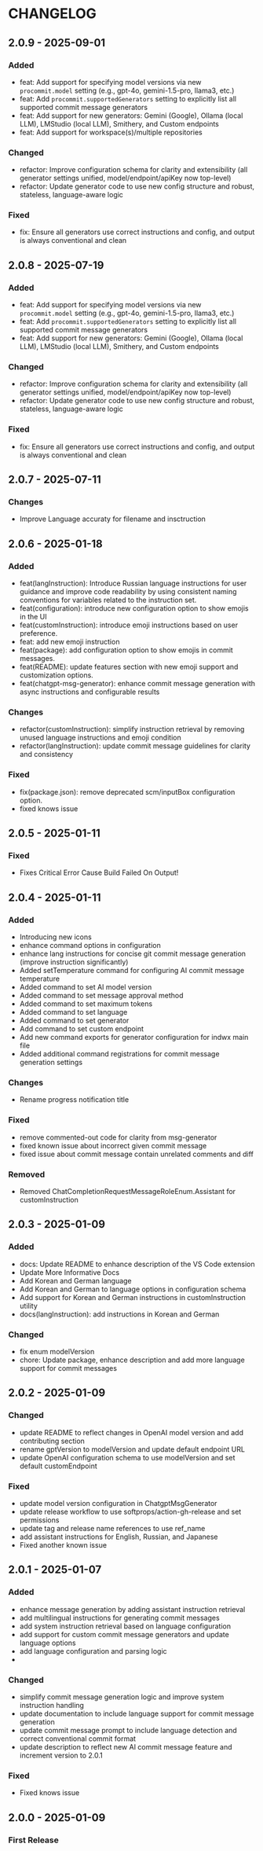 # CHANGELOG


## 2.0.9 - 2025-09-01

### Added
- feat: Add support for specifying model versions via new `procommit.model` setting (e.g., gpt-4o, gemini-1.5-pro, llama3, etc.)
- feat: Add `procommit.supportedGenerators` setting to explicitly list all supported commit message generators
- feat: Add support for new generators: Gemini (Google), Ollama (local LLM), LMStudio (local LLM), Smithery, and Custom endpoints
- feat: Add support for workspace(s)/multiple repositories

### Changed
- refactor: Improve configuration schema for clarity and extensibility (all generator settings unified, model/endpoint/apiKey now top-level)
- refactor: Update generator code to use new config structure and robust, stateless, language-aware logic

### Fixed
- fix: Ensure all generators use correct instructions and config, and output is always conventional and clean

## 2.0.8 - 2025-07-19

### Added
- feat: Add support for specifying model versions via new `procommit.model` setting (e.g., gpt-4o, gemini-1.5-pro, llama3, etc.)
- feat: Add `procommit.supportedGenerators` setting to explicitly list all supported commit message generators
- feat: Add support for new generators: Gemini (Google), Ollama (local LLM), LMStudio (local LLM), Smithery, and Custom endpoints

### Changed
- refactor: Improve configuration schema for clarity and extensibility (all generator settings unified, model/endpoint/apiKey now top-level)
- refactor: Update generator code to use new config structure and robust, stateless, language-aware logic

### Fixed
- fix: Ensure all generators use correct instructions and config, and output is always conventional and clean

## 2.0.7 - 2025-07-11

### Changes
- Improve Language accuraty for filename and insctruction

## 2.0.6 - 2025-01-18

### Added

- feat(langInstruction): Introduce Russian language instructions for user guidance and improve code readability by using consistent naming conventions for variables related to the instruction set.
- feat(configuration): introduce new configuration option to show emojis in the UI
- feat(customInstruction): introduce emoji instructions based on user preference.
- feat: add new emoji instruction
- feat(package): add configuration option to show emojis in commit messages.
- feat(README): update features section with new emoji support and customization options.
- feat(chatgpt-msg-generator): enhance commit message generation with async instructions and configurable results

### Changes

- refactor(customInstruction): simplify instruction retrieval by removing unused language instructions and emoji condition
- refactor(langInstruction): update commit message guidelines for clarity and consistency

### Fixed

- fix(package.json): remove deprecated scm/inputBox configuration option.
- fixed knows issue

## 2.0.5 - 2025-01-11

### Fixed

- Fixes Critical Error Cause Build Failed On Output!

## 2.0.4 - 2025-01-11

### Added

- Introducing new icons
- enhance command options in configuration
- enhance lang instructions for concise git commit message generation (improve instruction significantly)
- Added setTemperature command for configuring AI commit message temperature
- Added command to set AI model version
- Added command to set message approval method
- Added command to set maximum tokens
- Added command to set language
- Added command to set generator
- Add command to set custom endpoint
- Add new command exports for generator configuration for indwx main file
- Added additional command registrations for commit message generation settings

### Changes

- Rename progress notification title

### Fixed

- remove commented-out code for clarity from msg-generator
- fixed known issue about incorrect given commit message
- fixed issue about commit message contain unrelated comments and diff

### Removed

- Removed ChatCompletionRequestMessageRoleEnum.Assistant for customInstruction

## 2.0.3 - 2025-01-09

### Added

- docs: Update README to enhance description of the VS Code extension
- Update More Informative Docs
- Add Korean and German language
- Add Korean and German to language options in configuration schema
- Add support for Korean and German instructions in customInstruction utility
- docs(langInstruction): add instructions in Korean and German

### Changed

- fix enum modelVersion
- chore: Update package, enhance description and add more language support for commit messages


## 2.0.2 - 2025-01-09

### Changed

- update README to reflect changes in OpenAI model version and add contributing section
- rename gptVersion to modelVersion and update default endpoint URL
- update OpenAI configuration schema to use modelVersion and set default customEndpoint

### Fixed

- update model version configuration in ChatgptMsgGenerator
- update release workflow to use softprops/action-gh-release and set permissions
- update tag and release name references to use ref_name
- add assistant instructions for English, Russian, and Japanese
- Fixed another known issue



## 2.0.1 - 2025-01-07

### Added

- enhance message generation by adding assistant instruction retrieval
- add multilingual instructions for generating commit messages
- add system instruction retrieval based on language configuration
- add support for custom commit message generators and update language options
- add language configuration and parsing logic
- 

### Changed

- simplify commit message generation logic and improve system instruction handling
- update documentation to include language support for commit message generation
- update commit message prompt to include language detection and correct conventional commit format
- update description to reflect new AI commit message feature and increment version to 2.0.1

### Fixed

- Fixed knows issue


## 2.0.0 - 2025-01-09

### First Release